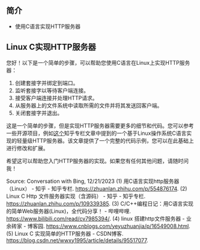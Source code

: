 ## 简介

+ 使用C语言实现HTTP服务器

## Linux C实现HTTP服务器

您好！以下是一个简单的步骤，可以帮助您使用C语言在Linux上实现HTTP服务器：

1. 创建套接字并绑定到端口。
2. 监听套接字以等待客户端连接。
3. 接受客户端连接并处理HTTP请求。
4. 从服务器上的文件系统中读取所需的文件并将其发送回客户端。
5. 关闭套接字并退出。

这是一个简单的步骤，但是实现HTTP服务器需要更多的细节和代码。您可以参考一些开源项目，例如[这个](https://zhuanlan.zhihu.com/p/554876174)知乎专栏文章中提到的一个基于Linux操作系统C语言实现的轻量级HTTP服务器。该文章提供了一个完整的代码示例，您可以在此基础上进行修改和扩展。

希望这可以帮助您入门HTTP服务器的实现。如果您有任何其他问题，请随时问我！

Source: Conversation with Bing, 12/21/2023
(1) 用C语言实现http服务器（Linux） - 知乎 - 知乎专栏. https://zhuanlan.zhihu.com/p/554876174.
(2) Linux C Http 文件服务器实现（含源码） - 知乎 - 知乎专栏. https://zhuanlan.zhihu.com/p/109339385.
(3) C/C++编程日记：用C语言实现的简单Web服务器(Linux)，全代码分享！ - 哔哩哔哩. https://www.bilibili.com/read/cv7985394/.
(4) linux 搭建http文件服务器 - 业余砖家 - 博客园. https://www.cnblogs.com/yeyuzhuanjia/p/16549008.html.
(5) Linux C 实现简单的HTTP服务器 - CSDN博客. https://blog.csdn.net/wwxy1995/article/details/95517077.